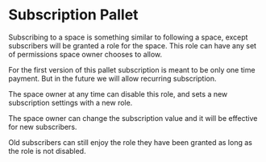 # Subscription Pallet

Subscribing to a space is something similar to following a space, except subscribers will be granted a role for the space. This role can have any set of permissions space owner chooses to allow.

For the first version of this pallet subscription is meant to be only one time payment. But in the future we will allow recurring subscription.

The space owner at any time can disable this role, and sets a new subscription settings with a new role.

The space owner can change the subscription value and it will be effective for new subscribers. 

Old subscribers can still enjoy the role they have been granted as long as the role is not disabled.